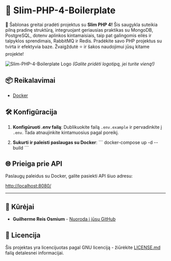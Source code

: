 # 🚀 Slim-PHP-4-Boilerplate

🚀 Šablonas greitai pradėti projektus su **Slim PHP 4!** Šis saugykla suteikia pilną pradinę struktūrą, integruojant geriausias praktikas su MongoDB, PostgreSQL, dotenv aplinkos kintamaisiais, taip pat galingomis eilės ir talpyklos sprendimais, RabbitMQ ir Redis. Pradėkite savo PHP projektus su tvirta ir efektyvia baze. Žvaigždutė ⭐ ir šakos naudojimui jūsų kitame projekte!

![Slim-PHP-4-Boilerplate Logo](https://avatars.githubusercontent.com/u/18685227?v=4) 
*(Galite pridėti logotipą, jei turite vieną!)*

## 📦 Reikalavimai

- [Docker](https://www.docker.com/get-started)

## 🛠️ Konfigūracija

1. **Konfigūruoti .env failą**: Dublikuokite failą `.env.example` ir pervadinkite į `.env`. Tada atnaujinkite kintamuosius pagal poreikį.

2. **Sukurti ir paleisti paslaugas su Docker**:
\```
docker-compose up -d --build
\```

## 🌐 Prieiga prie API

Paslaugų paleidus su Docker, galite pasiekti API šiuo adresu:

[http://localhost:8080/](http://localhost:8080/)

---

## 🤖 Kūrėjai

- **Guilherme Reis Osmium** - [Nuoroda į jūsų GitHub](https://github.com/guilhermeosmium)

## 📄 Licencija

Šis projektas yra licencijuotas pagal GNU licenciją - žiūrėkite [LICENSE.md](LICENSE.md) failą detalesnei informacijai.
